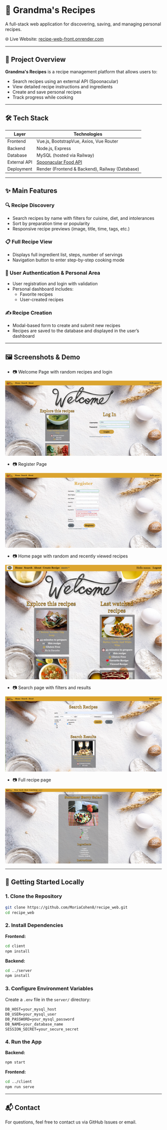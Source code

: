 # 🍲 Grandma's Recipes 

A full-stack web application for discovering, saving, and managing personal recipes.

🌐 Live Website: [recipe-web-front.onrender.com](https://recipe-web-front.onrender.com/#/)

---

## 📌 Project Overview

**Grandma's Recipes** is a recipe management platform that allows users to:

- Search recipes using an external API (Spoonacular)
- View detailed recipe instructions and ingredients
- Create and save personal recipes
- Track progress while cooking

---

## 🛠️ Tech Stack

| Layer       | Technologies                                      |
|-------------|---------------------------------------------------|
| Frontend    | Vue.js, BootstrapVue, Axios, Vue Router           |
| Backend     | Node.js, Express                                  |
| Database    | MySQL (hosted via Railway)                        |
| External API| [Spoonacular Food API](https://spoonacular.com/) |
| Deployment  | Render (Frontend & Backend), Railway (Database)  |

---

## ✨ Main Features

### 🔍 Recipe Discovery
- Search recipes by name with filters for cuisine, diet, and intolerances
- Sort by preparation time or popularity
- Responsive recipe previews (image, title, time, tags, etc.)

### 📋 Full Recipe View
- Displays full ingredient list, steps, number of servings
- Navigation button to enter step-by-step cooking mode

### 👤 User Authentication & Personal Area
- User registration and login with validation
- Personal dashboard includes:
  - Favorite recipes
  - User-created recipes

### ✍️ Recipe Creation
- Modal-based form to create and submit new recipes
- Recipes are saved to the database and displayed in the user’s dashboard

---

## 🖼️ Screenshots & Demo
- 📷 Welcome Page with random recipes and login
<img src="frontend/src/assets/welcomepage.PNG">

- 📷 Register Page
<img src="frontend/src/assets/registerpage.PNG">

- 📷 Home page with random and recently viewed recipes
<img src="frontend/src/assets/homepage.png">

- 📷 Search page with filters and results
<img src="frontend/src/assets/searchpage.PNG">

- 📷 Full recipe page
<img src="frontend/src/assets/expandrecipe.PNG">

---

## 🚀 Getting Started Locally

### 1. Clone the Repository
```bash
git clone https://github.com/MoriaCohen8/recipe_web.git
cd recipe_web
```

### 2. Install Dependencies

**Frontend:**
```bash
cd client
npm install
```

**Backend:**
```bash
cd ../server
npm install
```

### 3. Configure Environment Variables

Create a `.env` file in the `server/` directory:
```env
DB_HOST=your_mysql_host
DB_USER=your_mysql_user
DB_PASSWORD=your_mysql_password
DB_NAME=your_database_name
SESSION_SECRET=your_secure_secret
```

### 4. Run the App

**Backend:**
```bash
npm start
```

**Frontend:**
```bash
cd ../client
npm run serve
```

---

## 📬 Contact

For questions, feel free to contact us via GitHub Issues or email.
